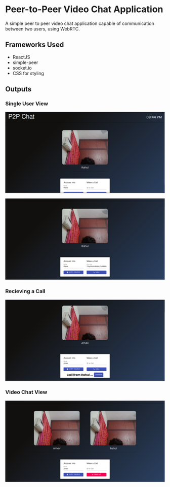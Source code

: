 # Peer-to-Peer Video Chat Application
A simple peer to peer video chat application capable of communication between two users, using WebRTC.

## Frameworks Used
* ReactJS
* simple-peer
* socket.io
* CSS for styling

## Outputs

### Single User View
![Out1](./outputs/pic1.png)

![Out2](./outputs/pic2.png)

### Recieving a Call

![Out3](./outputs/pic3.png)

### Video Chat View

![Out4](./outputs/pic4.png)
